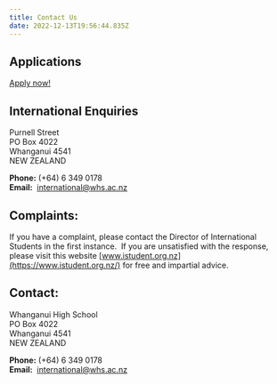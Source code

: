```yaml
---
title: Contact Us
date: 2022-12-13T19:56:44.835Z
---
```

## Applications

[Apply now!](https://whanganuihigh.enrol.school.nz/)

## International Enquiries

Purnell Street\
PO Box 4022\
Whanganui 4541\
NEW ZEALAND  

**Phone:** (+64) 6 349 0178\
**Email:**  [international@whs.ac.nz](mailto:international@wanganui-high.school.nz?subject=International%20Enquiry)  

## Complaints:

If you have a complaint, please contact the Director of International Students in the first instance.  If you are unsatisfied with the response, please visit this website [www.istudent.org.nz](https://www.istudent.org.nz/) for free and impartial advice. 

## Contact:

Whanganui High School\
PO Box 4022\
Whanganui 4541\
NEW ZEALAND   

**Phone:** (+64) 6 349 0178\
**Email:**  [international@whs.ac.nz](mailto:director.int@whanganuihigh.school.nz?subject=International%20Enquiry)

